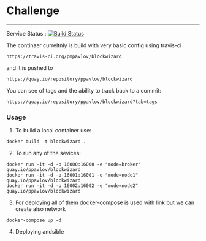 # Challenge
---------
Service Status : [![Build Status](https://travis-ci.org/pmpavlov/blockwizard.svg?branch=master)](https://travis-ci.org/pmpavlov/blockwizard)

The continaer curreltnly is build with very basic config using travis-ci

```
https://travis-ci.org/pmpavlov/blockwizard
```
and it is pushed to 
```
https://quay.io/repository/ppavlov/blockwizard
```
You can see of tags and the ability to track back to a commit:
```
https://quay.io/repository/ppavlov/blockwizard?tab=tags
```


### Usage

1. To build a local container use:
```
docker build -t blockwizard .
```

2. To run any of the sevices:
```
docker run -it -d -p 16000:16000 -e "mode=broker" quay.io/ppavlov/blockwizard 
docker run -it -d -p 16001:16001 -e "mode=node1" quay.io/ppavlov/blockwizard
docker run -it -d -p 16002:16002 -e "mode=node2" quay.io/ppavlov/blockwizard
```
3. For deploying all of them docker-compose is used with link but we can create also network
```
docker-compose up -d
```

4. Deploying andsible 
